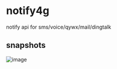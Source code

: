 # notify4g
notify api for sms/voice/qywx/mail/dingtalk

## snapshots

![image](https://user-images.githubusercontent.com/1940588/57921932-19ed7080-78d1-11e9-8b77-8991c8810ef4.png)


